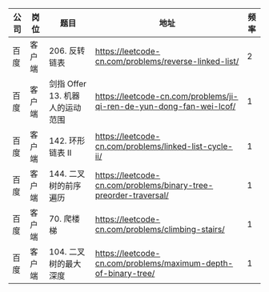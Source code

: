 | 公司 | 岗位  | 题目                    | 地址                                                                   | 频率 |
|----|-----|-----------------------|----------------------------------------------------------------------|----|
| 百度 | 客户端 | 206. 反转链表             | https://leetcode-cn.com/problems/reverse-linked-list/                | 2  |
| 百度 | 客户端 | 剑指 Offer 13. 机器人的运动范围 | https://leetcode-cn.com/problems/ji-qi-ren-de-yun-dong-fan-wei-lcof/ | 1  |
| 百度 | 客户端 | 142. 环形链表 II          | https://leetcode-cn.com/problems/linked-list-cycle-ii/               | 1  |
| 百度 | 客户端 | 144. 二叉树的前序遍历         | https://leetcode-cn.com/problems/binary-tree-preorder-traversal/     | 1  |
| 百度 | 客户端 | 70. 爬楼梯               | https://leetcode-cn.com/problems/climbing-stairs/                    | 1  |
| 百度 | 客户端 | 104. 二叉树的最大深度         | https://leetcode-cn.com/problems/maximum-depth-of-binary-tree/       | 1  |
